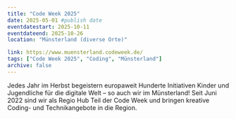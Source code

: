 ```yaml
---
title: "Code Week 2025"
date: 2025-05-01 #publish date
eventdatestart: 2025-10-11
eventdateend: 2025-10-26
location: "Münsterland (diverse Orte)"

link: https://www.muensterland.codeweek.de/
tags: ["Code Week 2025", "Coding", "Münsterland"]
archive: false
---
```


Jedes Jahr im Herbst begeistern europaweit Hunderte Initiativen Kinder und Jugendliche für die digitale Welt – so auch wir im Münsterland! Seit Juni 2022 sind wir als Regio Hub Teil der Code Week und bringen kreative Coding- und Technikangebote in die Region.
